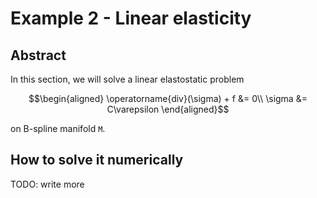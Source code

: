 # Example 2 - Linear elasticity

## Abstract
In this section, we will solve a linear elastostatic problem
```math
\begin{aligned}
\operatorname{div}(\sigma) + f &= 0\\
\sigma &= C\varepsilon
\end{aligned}
```
on B-spline manifold ``M``.

## How to solve it numerically

TODO: write more
